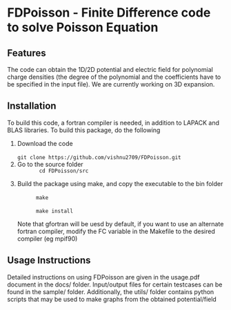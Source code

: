 # FDPoisson - Finite Difference code to solve Poisson Equation

## Features
The code can obtain the 1D/2D potential and electric field for polynomial charge densities (the degree of the polynomial and the coefficients have to be specified in the input file). We are currently working on 3D expansion.

## Installation

To build this code, a fortran compiler is needed, in addition to LAPACK and BLAS libraries. To build this package, do the following
<ol>
  <li> Download the code <br>
<code>
git clone https://github.com/vishnu2709/FDPoisson.git
</code>
   <li> Go to the source folder
     <code>
       cd FDPoisson/src
     </code>
   <li> Build the package using make, and copy the executable to the bin folder <br>
    <code>
      make </code> <br> <code>
      make install
     </code> <br>
     Note that gfortran will be uesd by default, if you want to use an alternate fortran compiler, modify the FC variable in the Makefile to the desired compiler (eg mpif90)
</ol>
   

## Usage Instructions

Detailed instructions on using FDPoisson are given in the usage.pdf document in the docs/ folder. Input/output files for certain testcases can be found in the sample/ folder. Additionally, the utils/ folder contains python scripts that may be used to make graphs from the obtained potential/field
